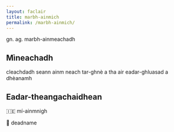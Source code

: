 ```yaml
---
layout: faclair
title: marbh-ainmich
permalink: /marbh-ainmich/
---
```


gn. ag. marbh-ainmeachadh

## Mìneachadh

cleachdadh seann ainm neach tar-ghnè a tha air eadar-ghluasad a dhèanamh

## Eadar-theangachaidhean

&#x1f1ee;&#x1f1ea; mí-ainmnigh

&#x1f3f4;&#xe0067;&#xe0062;&#xe0065;&#xe006e;&#xe0067;&#xe007f; deadname